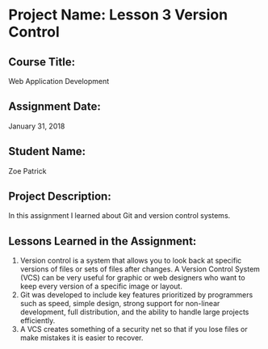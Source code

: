 # Project Name:  Lesson 3 Version Control


## Course Title:
Web Application Development

## Assignment Date:  
January 31, 2018

## Student Name:  
Zoe Patrick

## Project Description:
In this assignment I learned about Git and version control systems. 

## Lessons Learned in the Assignment:
1. Version control is a system that allows you to look back at specific versions of files or sets of files after changes. A Version Control System &lpar;VCS&rpar; can be very useful for graphic or web designers who want to keep every version of a specific image or layout.
2. Git was developed to include key features prioritized by programmers such as speed, simple design, strong support for non-linear development, full distribution, and the ability to handle large projects efficiently.
3. A VCS creates something of a security net so that if you lose files or make mistakes it is easier to recover.
